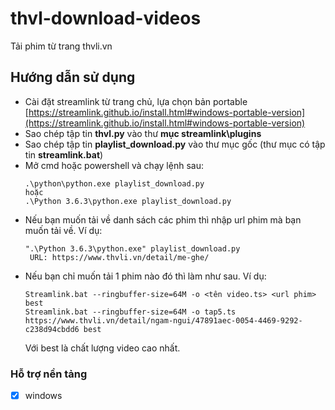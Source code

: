# thvl-download-videos
Tải phim từ trang thvli.vn

## Hướng dẫn sử dụng
- Cài đặt streamlink từ trang chủ, lựa chọn bản portable [https://streamlink.github.io/install.html#windows-portable-version](https://streamlink.github.io/install.html#windows-portable-version)
- Sao chép tập tin **thvl.py** vào thư **mục streamlink\plugins**
- Sao chép tập tin **playlist_download.py** vào thư mục gốc (thư mục có tập tin **streamlink.bat**)
- Mở cmd hoặc powershell và chạy lệnh sau:
	```
	.\python\python.exe playlist_download.py
	hoặc
	.\Python 3.6.3\python.exe playlist_download.py
	```
- Nếu bạn muốn tải về danh sách các phim thì nhập url phim mà bạn muốn tải về. Ví dụ:
	```
	".\Python 3.6.3\python.exe" playlist_download.py
	 URL: https://www.thvli.vn/detail/me-ghe/
	```
- Nếu bạn chỉ muốn tải 1 phim nào đó thì làm như sau. Ví dụ:
	```
	Streamlink.bat --ringbuffer-size=64M -o <tên video.ts> <url phim> best
	Streamlink.bat --ringbuffer-size=64M -o tap5.ts https://www.thvli.vn/detail/ngam-ngui/47891aec-0054-4469-9292-c238d94cbdd6 best
	```
	Với best là chất lượng video cao nhất.

### Hỗ trợ nền tảng
* [x] windows

